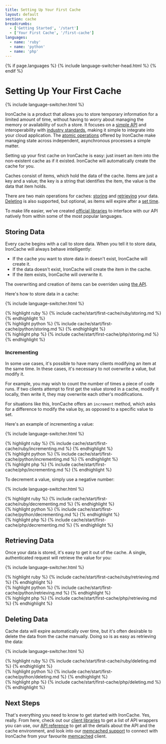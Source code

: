 ```yaml
---
title: Setting Up Your First Cache
layout: default
section: cache
breadcrumbs:
  - ['Getting Started', '/start']
  - ['Your First Cache', '/first-cache']
languages:
  - name: 'ruby'
  - name: 'python'
  - name: 'php'
---
```


{% if page.languages %}
{% include language-switcher-head.html %}
{% endif %}

# Setting Up Your First Cache

{% include language-switcher.html %}

IronCache is a product that allows you to store temporary information for a 
limited amount of time, without having to worry about managing the memory or 
availability of such a store. It focuses on a [simple API](/cache/reference/api) 
and interoperability with [industry standards](/cache/code/memcached), making 
it simple to integrate into your cloud application. The [atomic operations](#incrementing) 
offered by IronCache make managing state across independent, asynchronous 
processes a simple matter.

Setting up your first cache on IronCache is easy: just insert an item into 
the non-existent cache as if it existed. IronCache will automatically create 
the cache for you.

Caches consist of items, which hold the data of the cache. Items are just a key 
and a value; the key is a string that identifies the item, the value is the 
data that item holds.

There are two main operations for caches: [storing](#storing_data) and [retrieving](#retrieving_data) 
your data. [Deleting](#deleting_data) is also supported, but optional, as items 
will expire after a [set time](/cache/reference/environment#item_constraints).

To make life easier, we've created [official libraries](/cache/code/libraries) 
to interface with our API natively from within some of the most popular languages.

## Storing Data

Every cache begins with a call to store data. When you tell it to store data, 
IronCache will always behave intelligently:

* If the cache you want to store data in doesn't exist, IronCache will create it.
* If the data doesn't exist, IronCache will create the item in the cache.
* If the item exists, IronCache will overwrite it.

The overwriting and creation of items can be overriden using [the API](/cache/reference/api).

Here's how to store data in a cache:

{% include language-switcher.html %}
<div class="ruby">
{% highlight ruby %}
{% include cache/start/first-cache/ruby/storing.md %}
{% endhighlight %}
</div>

<div class="python">
{% highlight python %}
{% include cache/start/first-cache/python/storing.md %}
{% endhighlight %}
</div>

<div class="php">
{% highlight php %}
{% include cache/start/first-cache/php/storing.md %}
{% endhighlight %}
</div>

### Incrementing

In some use cases, it's possible to have many clients modifying an item 
at the same time. In these cases, it's necessary to not overwrite a value, 
but modify it.

For example, you may wish to count the number of times a piece of code runs. 
If two clients attempt to first get the value stored in a cache, modify it 
locally, then write it, they may overwrite each other's modifications.

For situations like this, IronCache offers an `increment` method, which asks 
for a difference to modify the value by, as opposed to a specific value to 
set.

Here's an example of incrementing a value:

{% include language-switcher.html %}
<div class="ruby">
{% highlight ruby %}
{% include cache/start/first-cache/ruby/incrementing.md %}
{% endhighlight %}
</div>

<div class="python">
{% highlight python %}
{% include cache/start/first-cache/python/incrementing.md %}
{% endhighlight %}
</div>

<div class="php">
{% highlight php %}
{% include cache/start/first-cache/php/incrementing.md %}
{% endhighlight %}
</div>

To decrement a value, simply use a negative number:

{% include language-switcher.html %}
<div class="ruby">
{% highlight ruby %}
{% include cache/start/first-cache/ruby/decrementing.md %}
{% endhighlight %}
</div>

<div class="python">
{% highlight python %}
{% include cache/start/first-cache/python/decrementing.md %}
{% endhighlight %}
</div>

<div class="php">
{% highlight php %}
{% include cache/start/first-cache/php/decrementing.md %}
{% endhighlight %}
</div>

## Retrieving Data

Once your data is stored, it's easy to get it out of the cache. A single, 
authenticated request will retrieve the value for you:

{% include language-switcher.html %}
<div class="ruby">
{% highlight ruby %}
{% include cache/start/first-cache/ruby/retrieving.md %}
{% endhighlight %}
</div>

<div class="python">
{% highlight python %}
{% include cache/start/first-cache/python/retrieving.md %}
{% endhighlight %}
</div>

<div class="php">
{% highlight php %}
{% include cache/start/first-cache/php/retrieving.md %}
{% endhighlight %}
</div>

## Deleting Data

Cache data will expire automatically over time, but it's often desirable 
to delete the data from the cache manually. Doing so is as easy as retrieving 
the data:

{% include language-switcher.html %}
<div class="ruby">
{% highlight ruby %}
{% include cache/start/first-cache/ruby/deleting.md %}
{% endhighlight %}
</div>

<div class="python">
{% highlight python %}
{% include cache/start/first-cache/python/deleting.md %}
{% endhighlight %}
</div>

<div class="php">
{% highlight php %}
{% include cache/start/first-cache/php/deleting.md %}
{% endhighlight %}
</div>

## Next Steps

That's everything you need to know to get started with IronCache. Yes, really. 
From here, check out our [client libraries](/cache/code/libraries) to get a 
list of API wrappers you can use, our [API reference](/cache/reference/api) to 
get all the details about the API and the cache environment, and look into our 
[memcached support](/cache/code/memcached) to connect with IronCache from your 
favourite [memcached](http://memcached.org) client.
